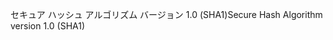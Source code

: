 <span data-ttu-id="485f3-101">セキュア ハッシュ アルゴリズム バージョン 1.0 (SHA1)</span><span class="sxs-lookup"><span data-stu-id="485f3-101">Secure Hash Algorithm version 1.0 (SHA1)</span></span>